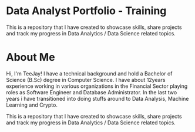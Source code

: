 # Data Analyst Portfolio - Training
This is a repository that I have created to showcase skills, share projects and track my progress in Data Analytics / Data Science related topics.

# About Me
Hi, I'm TeeJay! I have a technical background and hold a Bachelor of Science (B.Sc) degree in Computer Science. I have about 12years experience working in various organizations in the Financial Sector playing roles as Software Engineer and Database Administrator. In the last two years i have transitioned into doing stuffs around to Data Analysis, Machine Learning and Crypto.

This is a repository that I have created to showcase skills, share projects and track my progress in Data Analytics / Data Science related topics.
